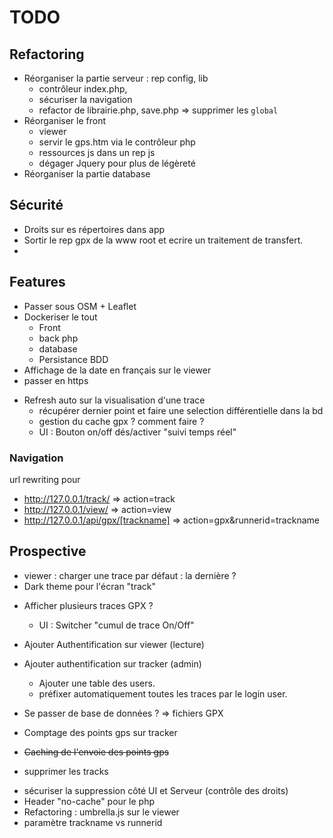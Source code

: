 # TODO

## Refactoring

  + Réorganiser la partie serveur : rep config, lib
    + contrôleur index.php, 
    + sécuriser la navigation
    + refactor de librairie.php, save.php => supprimer les `global`
  + Réorganiser le front
    + viewer
    + servir le gps.htm via le contrôleur php
    + ressources js dans un rep js
    + dégager Jquery pour plus de légèreté
  + Réorganiser la partie database

## Sécurité 
  + Droits sur es répertoires dans app
  + Sortir le rep gpx de la www root et ecrire un traitement de transfert.
  + 
## Features

 + Passer sous OSM + Leaflet
 + Dockeriser le tout
   + Front
   + back php
   + database
   + Persistance BDD 
 + Affichage de la date en français sur le viewer
 + passer en https
 - Refresh auto sur la visualisation d'une trace
   - récupérer dernier point et faire une selection différentielle dans la bd
   - gestion du cache gpx ? comment faire ?
   - UI : Bouton on/off dés/activer "suivi temps réel"

### Navigation

  url rewriting pour 
  - http://127.0.0.1/track/ => action=track 
  - http://127.0.0.1/view/ => action=view
  - http://127.0.0.1/api/gpx/[trackname]  => action=gpx&runnerid=trackname


## Prospective 
  + viewer : charger une trace par défaut : la dernière ?
  + Dark theme pour l'écran "track"
  - Afficher plusieurs traces GPX ?
    - UI : Switcher "cumul de trace On/Off"
  - Ajouter Authentification sur viewer (lecture)
  - Ajouter authentification sur tracker (admin)
    - Ajouter une table des users. 
    - préfixer automatiquement toutes les traces par le login user.
  
  - Se passer de base de données ? => fichiers GPX
  + Comptage des points gps sur tracker
  - ~~Caching de l'envoie des points gps~~
  + supprimer les tracks
  - sécuriser la suppression côté UI et Serveur (contrôle des droits)
  - Header "no-cache" pour le php
  - Refactoring : umbrella.js sur le viewer
  - paramètre trackname vs runnerid 
